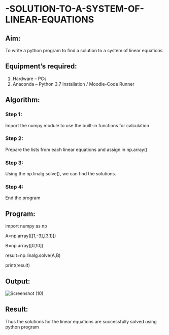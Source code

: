 # -SOLUTION-TO-A-SYSTEM-OF-LINEAR-EQUATIONS
## Aim:
To write a python program to find a solution to a system of linear equations.
## Equipment’s required:
1. 	Hardware – PCs
2. 	Anaconda – Python 3.7 Installation / Moodle-Code Runner
## Algorithm:
### Step 1: 
Import the numpy module to use the built-in functions for calculation
### Step 2: 
Prepare the lists from each linear equations and assign in np.array()
### Step 3: 
Using the np.linalg.solve(), we can find the solutions.
### Step 4: 
End the program
## Program:

import numpy as np

A=np.array([[1,-3],[3,1]])

B=np.array([0,10])

result=np.linalg.solve(A,B)

print(result)

## Output:
![Screenshot (10)](https://github.com/maha712/-SOLUTION-TO-A-SYSTEM-OF-LINEAR-EQUATIONS/assets/121156360/2a7ff0e2-1202-42ca-884d-ac6406037b67)

## Result: 
Thus the solutions for the linear equations are successfully solved using python program


